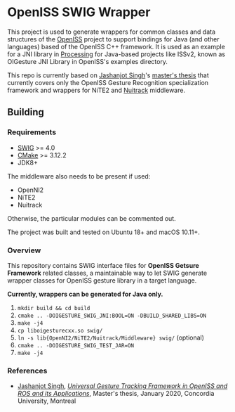 # OpenISS SWIG Wrapper

This project is used to generate wrappers for common classes and data structures of the [OpenISS](https://github.com/OpenISS/OpenISS) project to support bindings for Java (and other languages) based of the OpenISS C++ framework. It is used as an example for a JNI library in [Processing](https://processing.org) for Java-based projects like ISSv2, known as OIGesture JNI Library in OpenISS's examples directory.

This repo is currently based on [Jashanjot Singh](https://github.com/jashanj0tsingh)'s [master's thesis](https://spectrum.library.concordia.ca/986429/) that currently covers only the OpenISS Gesture Recognition specialization framework and wrappers for NiTE2 and [Nuitrack](https://github.com/3DiVi/nuitrack-sdk) middleware.


## Building

### Requirements

- [SWIG](http://swig.org/) >= 4.0
- [CMake](https://cmake.org/) >= 3.12.2
- JDK8+

The middleware also needs to be present if used:

- OpenNI2
- NiTE2
- Nuitrack

Otherwise, the particular modules can be commented out.

The project was built and tested on Ubuntu 18+ and macOS 10.11+.

### Overview

This repository contains SWIG interface files for **OpenISS Getsure Framework** related classes, a maintainable way to let SWIG generate wrapper classes for OpenISS gesture library in a target language. 

**Currently, wrappers can be generated for Java only.**

1. `mkdir build && cd build`
2. `cmake .. -DOIGESTURE_SWIG_JNI:BOOL=ON -DBUILD_SHARED_LIBS=ON`
3. `make -j4`
4. `cp liboigesturecxx.so swig/`
5. `ln -s lib{OpenNI2/NiTE2/Nuitrack/Middleware} swig/` (optional)
6. `cmake .. -DOIGESTURE_SWIG_TEST_JAR=ON`
7. `make -j4`

### References

- [Jashanjot Singh](https://github.com/jashanj0tsingh), [*Universal Gesture Tracking Framework in OpenISS and ROS and its Applications*](https://spectrum.library.concordia.ca/986429/), Master's thesis, January 2020, Concordia University, Montreal